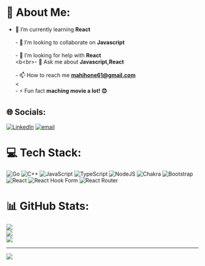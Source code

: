 # :dizzy: About Me:
- :seedling: I’m currently learning **React**<br><br>- :dancers: I’m looking to collaborate on **Javascript**<br><br>- :handshake: I’m looking for help with **React**<br><b\<br>- :speech_balloon: Ask me about **Javascript,React**<br><br>- :mailbox: How to reach me **mahihone61@gmail.com**<br><<br>- :zap: Fun fact **maching movie a lot! :blush:**


## 🌐 Socials:
[![LinkedIn](https://img.shields.io/badge/LinkedIn-%230077B5.svg?logo=linkedin&logoColor=white)](https://linkedin.com/in/mahilet-honelign-395305339) [![email](https://img.shields.io/badge/Email-D14836?logo=gmail&logoColor=white)](mailto:mahihone61@gmail.com) 

# 💻 Tech Stack:
![Go](https://img.shields.io/badge/go-%2300ADD8.svg?style=for-the-badge&logo=go&logoColor=white) ![C++](https://img.shields.io/badge/c++-%2300599C.svg?style=for-the-badge&logo=c%2B%2B&logoColor=white) ![JavaScript](https://img.shields.io/badge/javascript-%23323330.svg?style=for-the-badge&logo=javascript&logoColor=%23F7DF1E) ![TypeScript](https://img.shields.io/badge/typescript-%23007ACC.svg?style=for-the-badge&logo=typescript&logoColor=white) ![NodeJS](https://img.shields.io/badge/node.js-6DA55F?style=for-the-badge&logo=node.js&logoColor=white) ![Chakra](https://img.shields.io/badge/chakra-%234ED1C5.svg?style=for-the-badge&logo=chakraui&logoColor=white) ![Bootstrap](https://img.shields.io/badge/bootstrap-%238511FA.svg?style=for-the-badge&logo=bootstrap&logoColor=white) ![React](https://img.shields.io/badge/react-%2320232a.svg?style=for-the-badge&logo=react&logoColor=%2361DAFB) ![React Hook Form](https://img.shields.io/badge/React%20Hook%20Form-%23EC5990.svg?style=for-the-badge&logo=reacthookform&logoColor=white) ![React Router](https://img.shields.io/badge/React_Router-CA4245?style=for-the-badge&logo=react-router&logoColor=white)
# 📊 GitHub Stats:
![](https://github-readme-stats.vercel.app/api?username=mahile&theme=dark&hide_border=false&include_all_commits=true&count_private=false)<br/>
![](https://nirzak-streak-stats.vercel.app/?user=mahile&theme=dark&hide_border=false)<br/>
![](https://github-readme-stats.vercel.app/api/top-langs/?username=mahile&theme=dark&hide_border=false&include_all_commits=true&count_private=false&layout=compact)

---
[![](https://visitcount.itsvg.in/api?id=mahile&icon=0&color=0)](https://visitcount.itsvg.in)

<!-- Proudly created with GPRM ( https://gprm.itsvg.in ) -->
